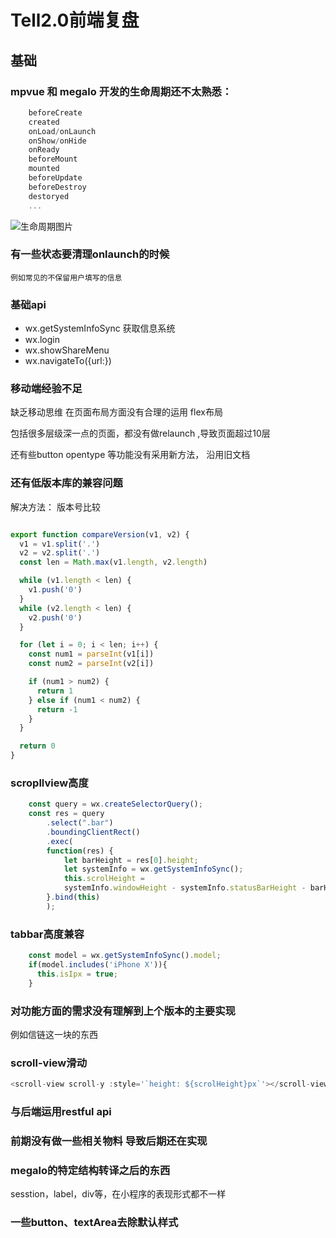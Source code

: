 # Tell2.0前端复盘

## 基础

### mpvue 和 megalo 开发的生命周期还不太熟悉：

```javascript
    beforeCreate
    created
    onLoad/onLaunch
    onShow/onHide
    onReady
    beforeMount
    mounted
    beforeUpdate
    beforeDestroy
    destoryed
    ...
```

![生命周期图片](http://mpvue.com/assets/lifecycle.jpg)

### 有一些状态要清理onlaunch的时候

    例如常见的不保留用户填写的信息

### 基础api

* wx.getSystemInfoSync  获取信息系统
* wx.login
* wx.showShareMenu
* wx.navigateTo({url:})

### 移动端经验不足

缺乏移动思维 在页面布局方面没有合理的运用 flex布局

包括很多层级深一点的页面，都没有做relaunch ,导致页面超过10层

还有些button opentype  等功能没有采用新方法， 沿用旧文档

### 还有低版本库的兼容问题

解决方法：
版本号比较

```javascript

export function compareVersion(v1, v2) {
  v1 = v1.split('.')
  v2 = v2.split('.')
  const len = Math.max(v1.length, v2.length)

  while (v1.length < len) {
    v1.push('0')
  }
  while (v2.length < len) {
    v2.push('0')
  }

  for (let i = 0; i < len; i++) {
    const num1 = parseInt(v1[i])
    const num2 = parseInt(v2[i])

    if (num1 > num2) {
      return 1
    } else if (num1 < num2) {
      return -1
    }
  }

  return 0
}
```

### scropllview高度

```javascript
    const query = wx.createSelectorQuery();
    const res = query
        .select(".bar")
        .boundingClientRect()
        .exec(
        function(res) {
            let barHeight = res[0].height;
            let systemInfo = wx.getSystemInfoSync();
            this.scrolHeight =
            systemInfo.windowHeight - systemInfo.statusBarHeight - barHeight;
        }.bind(this)
        );
```

### tabbar高度兼容

```javascript
    const model = wx.getSystemInfoSync().model;
    if(model.includes('iPhone X')){
      this.isIpx = true;
    }
```

### 对功能方面的需求没有理解到上个版本的主要实现

例如信链这一块的东西

### scroll-view滑动

```javascript
<scroll-view scroll-y :style='`height: ${scrolHeight}px`'></scroll-view>
```

### 与后端运用restful api

### 前期没有做一些相关物料  导致后期还在实现

### megalo的特定结构转译之后的东西

sesstion，label，div等，在小程序的表现形式都不一样

### 一些button、textArea去除默认样式
